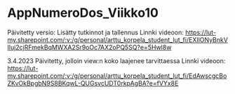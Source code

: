 # AppNumeroDos_Viikko10
Päivitetty versio: Lisätty tutkinnot ja tallennus
Linnki videoon: https://lut-my.sharepoint.com/:v:/g/personal/arttu_korpela_student_lut_fi/EXIlONyBnkVIluj2cjRFmekBqMWXA2Sr9oOc7AX2oPQ5SQ?e=5Hwl8w

3.4.2023
Päivitetty, jolloin view:n koko laajenee tarvittaessa
Linnki videoon: https://lut-my.sharepoint.com/:v:/g/personal/arttu_korpela_student_lut_fi/EdAwscgcBoZKvOkBpgbN9S8BKqwL-QUGsvcUDT0rkpAgBA?e=fVYx8E

